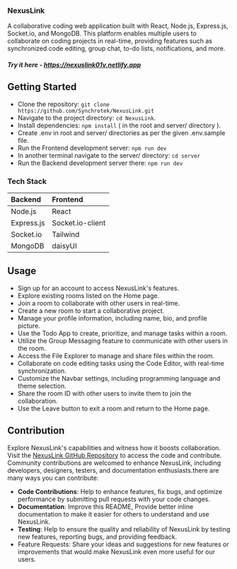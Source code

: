 <!-- http://localhost:5173/oauth-callbak?code=81acasff01a646b87feb -->

### NexusLink
A collaborative coding web application built with React, Node.js, Express.js, Socket.io, and MongoDB. This platform enables multiple users to collaborate on coding projects in real-time, providing features such as synchronized code editing, group chat, to-do lists, notifications, and more.

#### *Try it here - https://nexuslink01v.netlify.app*

<!-- ### Features
- User Authentication: Signup and login functionality for secure access.
- Room Management: Enter existing rooms or generate new roomIds for collaboration.
- Real-time Code Editor: Synchronized code editing for seamless collaboration.
- Group Chat: Communicate with other users in real-time through a group chat.
- To-do Web App: Manage and prioritize tasks with a collaborative to-do list.
- Notifications: On-screen notifications for important events. -->

## Getting Started
- Clone the repository: 
```git clone https://github.com/Synchrotek/NexusLink.git```
- Navigate to the project directory: ```cd NexusLink```.
- Install dependencies: ```npm install``` ( in the root and server/ directory ).
- Create .env in root and server/ directories as per the given .env.sample file.
- Run the Frontend development server: ```npm run dev```
- In another terminal navigate to the server/ directory: ```cd server```
- Run the Backend development server there: ```npm run dev```
  
### Tech Stack 
Backend | Frontend 
| :--- | :--- 
Node.js | React
Express.js | Socket.io-client
Socket.io | Tailwind
MongoDB | daisyUI

## Usage
- Sign up for an account to access NexusLink's features.
- Explore existing rooms listed on the Home page.
- Join a room to collaborate with other users in real-time.
- Create a new room to start a collaborative project.
- Manage your profile information, including name, bio, and profile picture.
- Use the Todo App to create, prioritize, and manage tasks within a room.
- Utilize the Group Messaging feature to communicate with other users in the room.
- Access the File Explorer to manage and share files within the room.
- Collaborate on code editing tasks using the Code Editor, with real-time synchronization.
- Customize the Navbar settings, including programming language and theme selection.
- Share the room ID with other users to invite them to join the collaboration.
- Use the Leave button to exit a room and return to the Home page.
  
## Contribution
Explore NexusLink's capabilities and witness how it boosts collaboration. Visit the [NexusLink GitHub Repository](https://github.com/Synchrotek/NexusLink.git) to access the code and contribute. Community contributions are welcomed to enhance NexusLink, including developers, designers, testers, and documentation enthusiasts.there are many ways you can contribute:
- **Code Contributions**: Help to enhance features, fix bugs, and optimize performance by submitting pull requests with your code changes.
- **Documentation**: Improve this README, Provide better inline documentation to make it easier for others to understand and use NexusLink.
- **Testing**: Help to ensure the quality and reliability of NexusLink by testing new features, reporting bugs, and providing feedback.
- Feature Requests: Share your ideas and suggestions for new features or improvements that would make NexusLink even more useful for our users.
